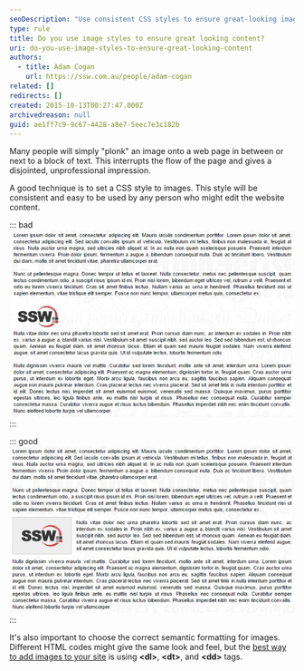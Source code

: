 ```yaml
---
seoDescription: "Use consistent CSS styles to ensure great-looking images and enhance user experience on your website."
type: rule
title: Do you use image styles to ensure great looking content?
uri: do-you-use-image-styles-to-ensure-great-looking-content
authors: 
  - title: Adam Cogan
    url: https://ssw.com.au/people/adam-cogan
related: []
redirects: []
created: 2015-10-13T00:27:47.000Z
archivedreason: null
guid: ae1ff7c9-9c67-4428-a8e7-5eec7e3c182b
---
```


Many people will simply "plonk" an image onto a web page in between or next to a block of text. This interrupts the flow of the page and gives a disjointed, unprofessional impression.

A good technique is to set a CSS style to images. This style will be consistent and easy to be used by any person who might edit the website content.

<!--endintro-->

::: bad  
![Figure: Bad example - The image has no styles](imageWithoutStyles.jpg)  
:::

::: good  
![Figure: Good example - The image has CSS driven margin, padding, borders](imageWithStyles.jpg)  
:::

It's also important to choose the correct semantic formatting for images. Different HTML codes might give the same look and feel, but the [best way to add images to your site](/use-the-right-html-figure-caption) is using **&lt;dl&gt;**, **&lt;dt&gt;**, and **&lt;dd&gt;** tags.
